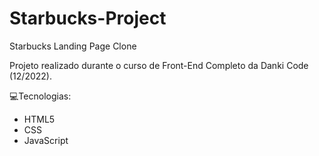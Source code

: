# Starbucks-Project
Starbucks Landing Page Clone

Projeto realizado durante o curso de Front-End Completo da Danki Code (12/2022).

💻Tecnologias:
- HTML5
- CSS
- JavaScript

